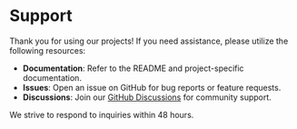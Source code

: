 # Support

Thank you for using our projects! If you need assistance, please utilize the following resources:

- **Documentation**: Refer to the README and project-specific documentation.
- **Issues**: Open an issue on GitHub for bug reports or feature requests.
- **Discussions**: Join our [GitHub Discussions](https://github.com/your-org/.github/discussions) for community support.

We strive to respond to inquiries within 48 hours.
